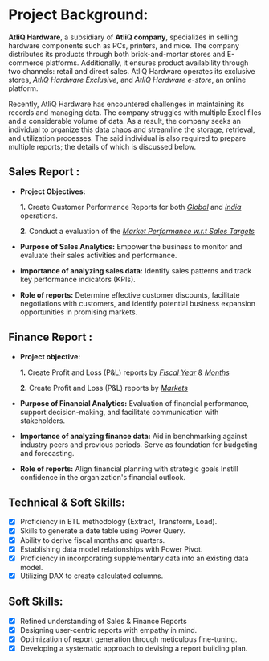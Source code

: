 # Project Background:
  **AtliQ Hardware**, a subsidiary of **AtliQ company**, specializes in selling hardware components such as PCs, printers, and mice. The company distributes its products through both brick-and-mortar stores and E-commerce platforms. Additionally, it ensures product availability through two channels: retail and direct sales. AtliQ Hardware operates its exclusive stores, _AtliQ Hardware Exclusive_, and _AtliQ Hardware e-store_, an online platform.

Recently, AtliQ Hardware has encountered challenges in maintaining its records and managing data. The company struggles with multiple Excel files and a considerable volume of data. As a result, the company seeks an individual to organize this data chaos and streamline the storage, retrieval, and utilization processes. The said individual is also required to prepare multiple reports; the details of which is discussed below.


## Sales Report :


- **Project Objectives:** 

    **1.** Create Customer Performance Reports for both _[Global](https://github.com/MayurV19/Excel-Projects/blob/32cefb2cb9772b97990561f7026f8dfbc6ca12d5/Sales%20and%20Financial%20Reporting/Reports/Customer%20Performance%20Report.pdf)_
  and _[India](https://github.com/MayurV19/Excel-Projects/blob/32cefb2cb9772b97990561f7026f8dfbc6ca12d5/Sales%20and%20Financial%20Reporting/Reports/Customer%20Performance%20Report%20-%20India.pdf)_ operations.

    **2.** Conduct a evaluation of the _[Market Performance w.r.t Sales Targets](https://github.com/MayurV19/Excel-Projects/blob/32cefb2cb9772b97990561f7026f8dfbc6ca12d5/Sales%20and%20Financial%20Reporting/Reports/Market%20Peformance%20Report.pdf)_

- **Purpose of Sales Analytics:** Empower the business to monitor and evaluate their sales activities and performance.

- **Importance of analyzing sales data:** Identify sales patterns and track key performance indicators (KPIs).

- **Role of reports:** Determine effective customer discounts, facilitate negotiations with customers, and identify potential business expansion opportunities in promising markets.


## Finance Report :

- **Project objective:** 

    **1.** Create Profit and Loss (P&L) reports by _[Fiscal Year](https://github.com/MayurV19/Excel-Projects/blob/32cefb2cb9772b97990561f7026f8dfbc6ca12d5/Sales%20and%20Financial%20Reporting/Reports/P%26L%20Statement%20by%20Fiscal%20Year.pdf)_
  & _[Months](https://github.com/MayurV19/Excel-Projects/blob/32cefb2cb9772b97990561f7026f8dfbc6ca12d5/Sales%20and%20Financial%20Reporting/Reports/P%26L%20Statement%20by%20Months.pdf)_ 

   **2.** Create Profit and Loss (P&L) reports by _[Markets](https://github.com/MayurV19/Excel-Projects/blob/32cefb2cb9772b97990561f7026f8dfbc6ca12d5/Sales%20and%20Financial%20Reporting/Reports/P%26L%20Statement%20by%20Market.pdf)_

- **Purpose of Financial Analytics:** Evaluation of financial performance, support decision-making, and facilitate communication with stakeholders.

- **Importance of analyzing finance data:** Aid in benchmarking against industry peers and previous periods. Serve as foundation for budgeting and forecasting.

- **Role of reports:** Align financial planning with strategic goals Instill confidence in the organization's financial outlook.


## Technical & Soft Skills:
- [x]	Proficiency in ETL methodology (Extract, Transform, Load).
- [x]	Skills to generate a date table using Power Query.
- [x]	Ability to derive fiscal months and quarters.
- [x]	Establishing data model relationships with Power Pivot.
- [x]	Proficiency in incorporating supplementary data into an existing data model.
- [x]	Utilizing DAX to create calculated columns.

## Soft Skills:
- [x]	Refined understanding of Sales & Finance Reports
- [x]	Designing user-centric reports with empathy in mind.
- [x]	Optimization of report generation through meticulous fine-tuning.
- [x]	Developing a systematic approach to devising a report building plan.
